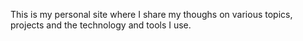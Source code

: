 This is my personal site where I share my thoughs on various topics, projects and the technology and tools I use.
